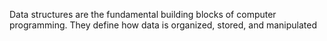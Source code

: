 Data structures are the fundamental building blocks of computer programming. They define how data is organized, stored, and manipulated 
